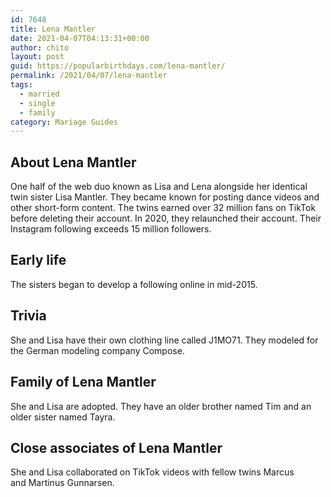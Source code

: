 ```yaml
---
id: 7648
title: Lena Mantler
date: 2021-04-07T04:13:31+00:00
author: chito
layout: post
guid: https://popularbirthdays.com/lena-mantler/
permalink: /2021/04/07/lena-mantler  
tags:
  - married
  - single
  - family
category: Mariage Guides
---
```

<!--Content-->


          
          
## About Lena Mantler



  One half of the web duo known as Lisa and Lena alongside her identical twin sister Lisa Mantler. They became known for posting dance videos and other short-form content. The twins earned over 32 million fans on TikTok before deleting their account. In 2020, they relaunched their account. Their Instagram following exceeds 15 million followers. 

                
                
## Early life



  The sisters began to develop a following online in mid-2015.

                
                
## Trivia



  She and Lisa have their own clothing line called J1MO71. They modeled for the German modeling company Compose.

                
                
## Family of Lena Mantler



  She and Lisa are adopted. They have an older brother named Tim and an older sister named Tayra. 

                
                
## Close associates of Lena Mantler



  She and Lisa collaborated on TikTok videos with fellow twins Marcus and Martinus Gunnarsen. 

          
          